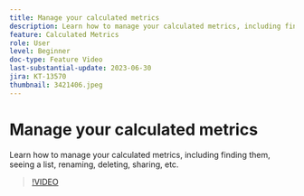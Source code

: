 ```yaml
---
title: Manage your calculated metrics
description: Learn how to manage your calculated metrics, including finding them, seeing a list, renaming, deleting, sharing, etc.
feature: Calculated Metrics
role: User
level: Beginner
doc-type: Feature Video
last-substantial-update: 2023-06-30
jira: KT-13570
thumbnail: 3421406.jpeg
---
```


# Manage your calculated metrics

Learn how to manage your calculated metrics, including finding them, seeing a list, renaming, deleting, sharing, etc.

>[!VIDEO](https://video.tv.adobe.com/v/3421406/?learn=on)
